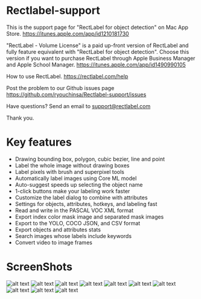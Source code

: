# Rectlabel-support
This is the support page for "RectLabel for object detection" on Mac App Store.
https://itunes.apple.com/app/id1210181730

"RectLabel - Volume License" is a paid up-front version of RectLabel and fully feature equivalent with "RectLabel for object detection". Choose this version if you want to purchase RectLabel through Apple Business Manager and Apple School Manager.
https://itunes.apple.com/app/id1490990105

How to use RectLabel.
https://rectlabel.com/help

Post the problem to our Github issues page
https://github.com/ryouchinsa/Rectlabel-support/issues

Have questions? Send an email to support@rectlabel.com

Thank you.

# Key features
- Drawing bounding box, polygon, cubic bezier, line and point
- Label the whole image without drawing boxes
- Label pixels with brush and superpixel tools
- Automatically label images using Core ML model
- Auto-suggest speeds up selecting the object name
- 1-click buttons make your labeling work faster
- Customize the label dialog to combine with attributes
- Settings for objects, attributes, hotkeys, and labeling fast
- Read and write in the PASCAL VOC XML format
- Export index color mask image and separated mask images
- Export to the YOLO, COCO JSON, and CSV format
- Export objects and attributes stats
- Search images whose labels include keywords
- Convert video to image frames

# ScreenShots
![alt text](https://static.rectlabel.com/waysify_app/img/draw.jpg?)
![alt text](https://static.rectlabel.com/waysify_app/img/edit_points.jpg?)
![alt text](https://static.rectlabel.com/waysify_app/img/mask.jpg)
![alt text](https://static.rectlabel.com/waysify_app/img/superpixel.jpg)
![alt text](https://static.rectlabel.com/waysify_app/img/brush.jpg?)
![alt text](https://static.rectlabel.com/waysify_app/img/coreml.jpg)
![alt text](https://static.rectlabel.com/waysify_app/img/dialog.jpg??)
![alt text](https://static.rectlabel.com/waysify_app/img/1-click.jpg?)
![alt text](https://static.rectlabel.com/waysify_app/img/objects.jpg)
![alt text](https://static.rectlabel.com/waysify_app/img/search.jpg)
